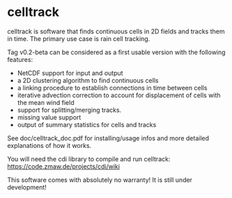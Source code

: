 # celltrack
celltrack is software that finds continuous cells in 2D fields and tracks them
in time. The primary use case is rain cell tracking.

Tag v0.2-beta can be considered as a first usable version with the following features:
 - NetCDF support for input and output
 - a 2D clustering algorithm to find continuous cells
 - a linking procedure to establish connections in time between cells
 - iterative advection correction to account for displacement of cells with the mean wind field
 - support for splitting/merging tracks.
 - missing value support 
 - output of summary statistics for cells and tracks
 
See doc/celltrack_doc.pdf for installing/usage infos and more detailed explanations of how it works.

You will need the cdi library to compile and run celltrack: https://code.zmaw.de/projects/cdi/wiki

This software comes with absolutely no warranty! It is still under development!
